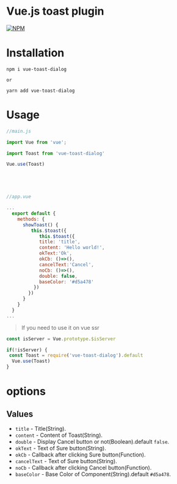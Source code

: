 # Vue.js toast plugin
[![NPM](https://nodei.co/npm/vue-toast-dialog.png?compact=true)](https://nodei.co/npm/vue-toast-dialog/)

# Installation
```
npm i vue-toast-dialog

or

yarn add vue-toast-dialog
```
# Usage
```javascript
//main.js

import Vue from 'vue';

import Toast from 'vue-toast-dialog'

Vue.use(Toast)





//app.vue

...
  export default {
    methods: {
      showToast() {
         this.$toast({
            this.$toast({
            title: 'title',
            content: 'Hello world!',
            okText:'Ok',
            okCb: ()=>(),
            cancelText:'Cancel',
            noCb: ()=>(),
            double: false,
            baseColor: '#d5a478'
          })
        })
      }
    }
  }
...

```
> If you need to use it on vue ssr

```javascript
const isServer = Vue.prototype.$isServer

if(!isServer) {
 const Toast = require('vue-toast-dialog').default
  Vue.use(Toast)
}
```

# options

## Values
- `title` - Title(String).
- `content` - Content of Toast(String).
- `double` - Display Cancel button or not(Boolean).default `false`.
- `okText` - Text of Sure button(String).
- `okCb` - Callback after clicking Sure button(Function).
- `cancelText` - Text of Sure button(String).
- `noCb` - Callback after clicking Cancel button(Function).
- `baseColor` - Base Color of Component(String).default `#d5a478`.
